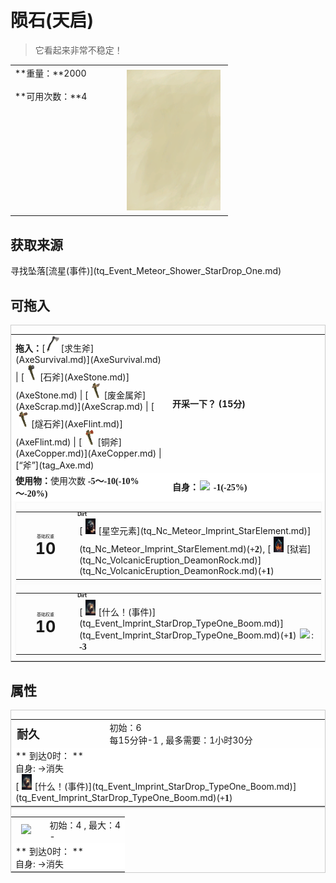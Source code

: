 # 陨石(天启)  
> 它看起来非常不稳定！  
  
<table class="table table-bordered" data-toggle="table"  data-show-header="false"><thead style="display:none"><tr ><th  style="width:50%;text-align:left;vertical-align:top;"  >title</th><th  style="width:50%;text-align:left;vertical-align:top;"  ></th></tr></thead><tr ><td  style="width:50%;text-align:left;vertical-align:top;"  >**重量：**2000<br><br>**可用次数：**4</td><td  style="width:50%;text-align:left;vertical-align:top;"  ><div style="float:right; margin:5px"><div class="gamecard" style="width:150px; height:225px;"><a href="tq_Nc_Meteor_Imprint_StarDrop_TypeOne.md" style="color:black"><img class="bg" decoding="async" src="Sprite/BG_SandTop.png" href="a.md" style="max-width:150px;max-height:225px;"><img decoding="async" src="Sprite/tq/StarDrop_Boom(1).jpg" class="cardimageNoBack" style="transform: translate(-50%, 0%) scale(0.4398826979472141);"><span style="font-size: 25px;">陨石</span></a></div></div></td></tr></tbody></table>  
  
## 获取来源  
<div style="display:inline-block"><div class="gamedatalist" style="text-align:left;min-width:200px;min-height:0px;"><div style="display:inline-block"><div style="display:inline-block;vertical-align:middle;">寻找坠落</div><div style="display:inline-block;vertical-align:middle;">[流星(事件)](tq_Event_Meteor_Shower_StarDrop_One.md)</div></div></div></div>  
  
## 可拖入  
<div  style="border:1px solid #CCC;"><table style="margin-bottom:0px;"><tr><td style="width:40%;text-align:left; background-color:#FEFEFE"><b>拖入：</b>[<div style="width:25px;display:inline-block;text-align:center"><img decoding="async" src="Sprite/SurvivalAxe.png" href="a.md" style="max-width:25px;max-height:25px;"></div>[求生斧](AxeSurvival.md)](AxeSurvival.md) | [<div style="width:25px;display:inline-block;text-align:center"><img decoding="async" src="Sprite/StoneAxe.png" href="a.md" style="max-width:25px;max-height:25px;"></div>[石斧](AxeStone.md)](AxeStone.md) | [<div style="width:25px;display:inline-block;text-align:center"><img decoding="async" src="Sprite/ScrapAxe.png" href="a.md" style="max-width:25px;max-height:25px;"></div>[废金属斧](AxeScrap.md)](AxeScrap.md) | [<div style="width:25px;display:inline-block;text-align:center"><img decoding="async" src="Sprite/FlintAxe.png" href="a.md" style="max-width:25px;max-height:25px;"></div>[燧石斧](AxeFlint.md)](AxeFlint.md) | [<div style="width:25px;display:inline-block;text-align:center"><img decoding="async" src="Sprite/CopperAxe.png" href="a.md" style="max-width:25px;max-height:25px;"></div>[铜斧](AxeCopper.md)](AxeCopper.md) | [“斧”](tag_Axe.md)</td><td style="width:40%;font-size:1em;font-weight:bold;background-color:#FEFEFE">开采一下？ (<font data-toggle="tooltip" data-placement="top" title="1TP">15分</font>) </td></tr><tr style="background-color:#FFFFFF"><td style=""><b>使用物：</b>使用次数  <span style="font-family:ui-monospace"><b>-5～-10(-10%～-20%)</b></span></td><td style=""><b>自身：</b><div style="width:20px;display:inline-block;text-align:center"><img decoding="async" src="Sprite/StarDrop_Boom(1).png" href="a.md" style="max-width:20px;max-height:20px;"></div>  <span style="font-family:ui-monospace"><b>-1(-25%)</b></span></td></tr><tr><td colspan="2"><div style="columns:auto;position:relative;"><div style="display:inline-block;width:100%;break-inside: avoid;border:1px solid #F8F8F8"><table style="margin-bottom:3px;"><tr><td rowspan=2 style="text-align:center" width="80px"><div style="font-size:0.5em">基础权重</div><div style="font-size:1.8em;font-weight:bold">10</div></td><td style="font-size:0.6em;line-height:0.6em;font-weight:bold">Dirt</td></tr><tr><td>[<div style="width:25px;display:inline-block;text-align:center"><img decoding="async" src="Sprite/tq/StarDrop_StarElement(1).jpg" href="a.md" style="max-width:25px;max-height:25px;"></div>[星空元素](tq_Nc_Meteor_Imprint_StarElement.md)](tq_Nc_Meteor_Imprint_StarElement.md)(<span style="font-family:ui-monospace"><b>+2</b></span>), [<div style="width:25px;display:inline-block;text-align:center"><img decoding="async" src="Sprite/tq/Volcanic_DeamonRock(1).jpg" href="a.md" style="max-width:25px;max-height:25px;"></div>[狱岩](tq_Nc_VolcanicEruption_DeamonRock.md)](tq_Nc_VolcanicEruption_DeamonRock.md)(<span style="font-family:ui-monospace"><b>+1</b></span>)</td></tr></table></div><div style="display:inline-block;width:100%;break-inside: avoid;border:1px solid #F8F8F8"><table style="margin-bottom:3px;"><tr><td rowspan=2 style="text-align:center" width="80px"><div style="font-size:0.5em">基础权重</div><div style="font-size:1.8em;font-weight:bold">10</div></td><td style="font-size:0.6em;line-height:0.6em;font-weight:bold">Dirt</td></tr><tr><td>[<div style="width:25px;display:inline-block;text-align:center"><img decoding="async" src="Sprite/tq/StarDrop_Boom(1).jpg" href="a.md" style="max-width:25px;max-height:25px;"></div>[什么！(事件)](tq_Event_Imprint_StarDrop_TypeOne_Boom.md)](tq_Event_Imprint_StarDrop_TypeOne_Boom.md)(<span style="font-family:ui-monospace"><b>+1</b></span>) <div style="width:20px;display:inline-block;text-align:center"><img decoding="async" src="Sprite/StarDrop_Boom(1).png" href="a.md" style="max-width:20px;max-height:20px;"></div>: <span style="font-family:ui-monospace"><b><span style="font-family:ui-monospace"><b>-3</b></span></b></span></td></tr></table></div></div></td></tr></table></div>  
  
## 属性   
<div  style="border:1px solid #CCC;"><table style="margin-bottom:0px;"><tr><td style="width:30%;text-align:left; background-color:#FEFEFE;font-size:1.3em;font-weight:bold;">耐久</td><td style="font-size:1em;background-color:#FEFEFE">初始：6<br>每15分钟-1 , 最多需要：<font data-toggle="tooltip" data-placement="top" title="6TP">1小时30分</font></td></tr><tr style="background-color:#FFFFFF"><td colspan=2>** 到达0时： **<br>自身: →消失<br>[<div style="width:25px;display:inline-block;text-align:center"><img decoding="async" src="Sprite/tq/StarDrop_Boom(1).jpg" href="a.md" style="max-width:25px;max-height:25px;"></div>[什么！(事件)](tq_Event_Imprint_StarDrop_TypeOne_Boom.md)](tq_Event_Imprint_StarDrop_TypeOne_Boom.md)(<span style="font-family:ui-monospace"><b>+1</b></span>)</td></tr></table></div>  
<div  style="border:1px solid #CCC;"><table style="margin-bottom:0px;"><tr><td style="width:30%;text-align:left; background-color:#FEFEFE;font-size:1.3em;font-weight:bold;"><div style="width:30px;display:inline-block;text-align:center"><img decoding="async" src="Sprite/StarDrop_Boom(1).png" href="a.md" style="max-width:30px;max-height:30px;"></div></td><td style="font-size:1em;background-color:#FEFEFE">初始：4 , 最大：4<br>-</td></tr><tr style="background-color:#FFFFFF"><td colspan=2>** 到达0时： **<br>自身: →消失</td></tr></table></div>  


<script>document.title="陨石 - 卡牌生存百科 Card Survival Wiki";</script>
